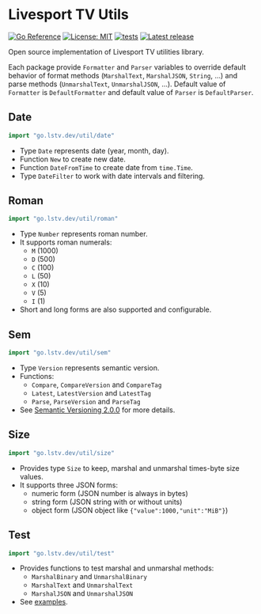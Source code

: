 # Livesport TV Utils

[![Go Reference](https://pkg.go.dev/badge/go.lstv.dev/util.svg)](https://pkg.go.dev/go.lstv.dev/util)
[![License: MIT](https://img.shields.io/github/license/livesport-tv/util)](https://opensource.org/licenses/MIT)
[![tests](https://github.com/livesport-tv/util/actions/workflows/tests.yml/badge.svg)](https://github.com/livesport-tv/util/actions/workflows/tests.yml)
[![Latest release](https://img.shields.io/github/v/release/livesport-tv/util?display_name=tag&sort=semver)](https://github.com/livesport-tv/util/releases)

Open source implementation of Livesport TV utilities library.

Each package provide `Formatter` and `Parser` variables to override default behavior of
format methods (`MarshalText`, `MarshalJSON`, `String`, ...)
and parse methods (`UnmarshalText`, `UnmarshalJSON`, ...).
Default value of `Formatter` is `DefaultFormatter` and default value of `Parser` is `DefaultParser`.

## Date
```go
import "go.lstv.dev/util/date"
```

- Type `Date` represents date (year, month, day).
- Function `New` to create new date.
- Function `DateFromTime` to create date from `time.Time`.
- Type `DateFilter` to work with date intervals and filtering.

## Roman
```go
import "go.lstv.dev/util/roman"
```

- Type `Number` represents roman number.
- It supports roman numerals:
  - `M` (1000)
  - `D` (500)
  - `C` (100)
  - `L` (50)
  - `X` (10)
  - `V` (5)
  - `I` (1)
- Short and long forms are also supported and configurable.

## Sem
```go
import "go.lstv.dev/util/sem"
```

- Type `Version` represents semantic version.
- Functions:
  - `Compare`, `CompareVersion` and `CompareTag`
  - `Latest`, `LatestVersion` and `LatestTag`
  - `Parse`, `ParseVersion` and `ParseTag`
- See [Semantic Versioning 2.0.0](https://semver.org/spec/v2.0.0.html) for more details.

## Size
```go
import "go.lstv.dev/util/size"
```

- Provides type `Size` to keep, marshal and unmarshal times-byte size values.
- It supports three JSON forms:
  - numeric form (JSON number is always in bytes)
  - string form (JSON string with or without units)
  - object form (JSON object like `{"value":1000,"unit":"MiB"}`)

## Test
```go
import "go.lstv.dev/util/test"
```

- Provides functions to test marshal and unmarshal methods:
  - `MarshalBinary` and `UnmarshalBinary`
  - `MarshalText` and `UnmarshalText`
  - `MarshalJSON` and `UnmarshalJSON`
- See [examples](./test/README.md).

